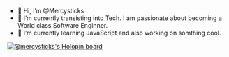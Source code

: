 - 👋 Hi, I’m @Mercysticks
- 👀 I’m currently transisting into Tech. I am passionate about becoming a World class Software Enginner. 
- 🌱 I’m currently learning JavaScript and also working on somthing cool.

[![@mercysticks's Holopin board](https://holopin.me/mercysticks)](https://holopin.io/@mercysticks)

<!---
Mercysticks/Mercysticks is a ✨ special ✨ repository because its `README.md` (this file) appears on your GitHub profile.
You can click the Preview link to take a look at your changes.
--->
